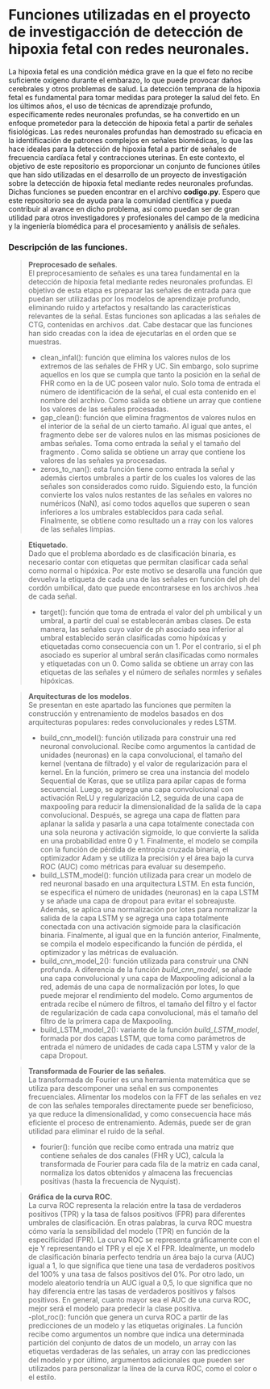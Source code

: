 #  Funciones  utilizadas en el proyecto de investigacción de detección de hipoxia fetal con redes neuronales.
La hipoxia fetal es una condición médica grave en la que el feto no recibe suficiente oxígeno durante el embarazo, lo que puede provocar daños cerebrales y otros problemas de salud. La detección temprana de la hipoxia fetal es fundamental para tomar medidas para proteger la salud del feto.
En los últimos años, el uso de técnicas de aprendizaje profundo, específicamente redes neuronales profundas, se ha convertido en un enfoque prometedor para la detección de hipoxia fetal a partir de señales fisiológicas. Las redes neuronales profundas han demostrado su eficacia en la identificación de patrones complejos en señales biomédicas, lo que las hace ideales para la detección de hipoxia fetal a partir de señales de frecuencia cardíaca fetal y contracciones uterinas.
En este contexto, el objetivo de este repositorio es proporcionar un conjunto de funciones útiles que han sido utilizadas en el desarrollo de un proyecto de investigación sobre la detección de hipoxia fetal mediante redes neuronales profundas.  Dichas funciones se pueden encontrar  en el archivo  **codigo.py**.
Espero que este repositorio sea de ayuda para la comunidad científica  y pueda contribuir al avance en dicho problema,  así como puedan ser de gran utilidad para otros investigadores y profesionales del campo de la medicina y la ingeniería biomédica  para el procesamiento y análisis de señales.

### Descripción de las funciones.
> **Preprocesado de señales**. <br>
>  El preprocesamiento de señales es una tarea fundamental en la detección de hipoxia fetal mediante redes neuronales profundas. El objetivo de esta etapa es preparar las señales de entrada para que puedan ser utilizadas por los modelos de aprendizaje profundo, eliminando ruido y artefactos y resaltando las características relevantes de la señal. Estas funciones son aplicadas a las señales  de CTG,  contenidas en archivos .dat.  Cabe destacar que las funciones han sido creadas con la idea de ejecutarlas  en el orden que se muestras. <br>
>  - clean_infal(): función  que elimina los valores nulos de los extremos de las señales de FHR y UC.  Sin embargo, solo suprime  aquellos en los que se cumpla que tanto la posición en la señal de FHR como en la de UC poseen valor nulo.  Solo toma de entrada  el número  de identificación de la señal, el cual esta contenido en el nombre del archivo.  Como salida se obtiene un array que contiene los valores de las señales procesadas. <br>
>  - gap_clean(): función que elimina fragmentos de valores nulos en el interior de la señal de un  cierto tamaño. Al igual que antes, el  fragmento debe ser  de valores nulos en  las mismas posiciones de ambas señales. Toma como  entrada la señal y el tamaño del fragmento . Como salida se obtiene  un array que contiene los valores de las señales ya procesadas. <br>
>  - zeros_to_nan(): esta función  tiene como entrada la señal y además ciertos umbrales  a partir de los cuales  los valores de las señales son considerados como ruido.  Siguiendo esto, la función convierte los valos nulos restantes de las señales en  valores no numéricos (NaN), así como  todos aquellos que superen o sean inferiores a los umbrales establecidos para cada señal. Finalmente, se obtiene como resultado un a rray con los valores de las señales limpias. <br>

>**Etiquetado**. <br>
>  Dado que el problema abordado  es de clasificación binaria, es necesario contar con etiquetas que permitan clasificar cada señal como normal o hipóxica. Por este motivo se desarolla una función que devuelva  la etiqueta de cada una de las señales en función del ph del cordón umbilical, dato que puede encontrarsese en los archivos .hea de cada señal. 
> - target(): función que toma de entrada  el valor del ph umbilical y  un umbral, a partir del cual se establecerán  ambas clases. De esta manera, las señales cuyo valor de ph asociado sea inferior  al umbral establecido serán clasificadas como hipóxicas y etiquetadas como consecuencia con un 1. Por el contrario, si el ph asociado es superior al umbral serán clasificadas como normales y etiquetadas con un 0. Como salida se obtiene un array con las etiquetas de las señales y el número de señales normles y señales hipóxicas.

>**Arquitecturas de los modelos**.<br>
> Se presentan en este apartado las funciones  que permiten la construcción y entrenamiento de modelos basados en dos arquitecturas populares: redes convolucionales y redes LSTM.
>  - build_cnn_model():  función utilizada para construir una red  neuronal convolucional. Recibe como argumentos la cantidad de unidades (neuronas) en la capa convolucional, el tamaño del kernel (ventana de filtrado) y el valor de regularización para el kernel. En la función, primero se crea una instancia del modelo Sequential de Keras, que se utiliza para apilar capas de forma secuencial. Luego, se agrega una capa convolucional con activación ReLU y regularización L2, seguida de una capa de maxpooling para reducir la dimensionalidad de la salida de la capa convolucional.  Después, se agrega una capa de flatten para aplanar la salida y pasarla a una capa totalmente conectada con una sola neurona y activación sigmoide, lo que convierte la salida en una probabilidad entre 0 y 1. Finalmente, el modelo se compila con la  función de  pérdida de entropía cruzada binaria, el optimizador Adam y se utiliza la precisión y el área bajo la curva ROC (AUC) como métricas para evaluar su desempeño. <br>
>  - build_LSTM_model(): función utilizada para crear un modelo de red neuronal basado en una arquitectura LSTM. En esta función, se especifica el número de unidades (neuronas) en la capa LSTM y se añade una capa de dropout para evitar el sobreajuste. Además, se aplica una normalización por lotes para normalizar la salida de la capa LSTM y se agrega una capa totalmente conectada con una activación sigmoide para la clasificación binaria. Finalmente, al igual que en la función anterior, Finalmente, se compila el modelo especificando la función de pérdida, el optimizador y las métricas de evaluación. <br>
>  - build_cnn_model_2(): función utilizada para construir una CNN profunda. A diferencia de la función *build_cnn_model*, se añade una capa convolucional y una capa de Maxpooling adicional a la red, además de una capa de normalización por lotes, lo que puede mejorar el rendimiento del modelo. Como argumentos de entrada recibe el número de filtros, el tamaño del filtro y el factor de regularización de cada capa convolucional, más el tamaño del filtro de la primera capa de Maxpooling. <br>
>  - build_LSTM_model_2(): variante de la función *build_LSTM_model*, formada por dos capas LSTM, que toma como parámetros de entrada el número de unidades de cada capa LSTM y valor de la capa Dropout.

>**Transformada de Fourier de las señales**. <br>
>La transformada de Fourier es una herramienta matemática que se utiliza para descomponer una señal en sus componentes frecuenciales. Alimentar los modelos con la FFT de las señales en vez de con las señales temporales directamente puede ser beneficioso, ya que reduce la dimensionalidad, y como consecuencia hace más eficiente el proceso de entrenamiento. Además, puede ser de gran utilidad para eliminar el ruido de la señal. <br>
>- fourier(): función que recibe como entrada una matriz que contiene señales de dos canales (FHR y UC), calcula la transformada de Fourier para cada fila de la matriz en cada canal, normaliza los datos obtenidos y almacena las frecuencias positivas (hasta la frecuencia de Nyquist). <br>

>**Gráfica de la curva ROC**. <br>
>La curva ROC representa la relación entre la tasa de verdaderos positivos (TPR) y la tasa de falsos positivos (FPR) para diferentes umbrales de clasificación. En otras palabras, la curva ROC muestra cómo varía la sensibilidad del modelo (TPR) en función de la especificidad (FPR). La curva ROC se representa gráficamente con el eje Y representando el TPR y el eje X el FPR. Idealmente, un modelo de clasificación binaria perfecto tendría un área bajo la curva (AUC) igual a 1, lo que significa que tiene una tasa de verdaderos positivos del 100% y una tasa de falsos positivos del 0%. Por otro lado, un modelo aleatorio tendría un AUC igual a 0,5, lo que significa que no hay diferencia entre las tasas de verdaderos positivos y falsos positivos. En general, cuanto mayor sea el AUC de una curva ROC, mejor será el modelo para predecir la clase positiva. <br>
>-plot_roc(): función que genera un curva ROC a partir de las predicciones de un modelo y las etiquetas originales. La función recibe como argumentos un nombre que indica una determinada  partición del conjunto de datos de un modelo, un array con las etiquetas verdaderas de las señales, un array con las predicciones del modelo y por último, argumentos adicionales que pueden ser utilizados para personalizar la línea de la curva ROC, como el color o el estilo.
>
